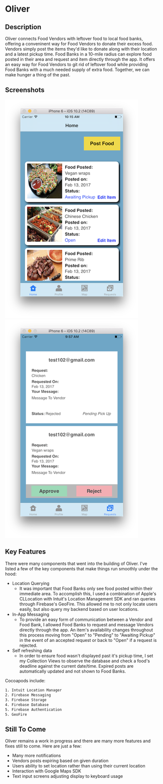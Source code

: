 # Oliver

## Description
Oliver connects Food Vendors with leftover food to local food banks, offering a conveninent way for Food Vendors to donate their excess food. Vendors simply post the items they'd like to donate along with their location and a latest pickup time. Food Banks in a 10-mile radius can explore food posted in their area and request and item directly through the app. It offers an easy way for Food Vendors to git rid of leftover food while providing Food Banks with a much needed supply of extra food. Together, we can make hunger a thing of the past.


## Screenshots
![Vendor Home Page](Screenshots/Vendor_Home_Page.png "Vendor Home Page") ![Food Request](Screenshots/Vendor_Requests.png "Food Requests")


## Key Features
There were many components that went into the building of Oliver. I've listed a few of the key components that make things run smoothly under the hood:

* Location Querying
	- It was important that Food Banks only see food posted within their immediate area. To accomplish this, I used a combination of Apple's CLLocation with Intuit's Location Management SDK and ran queries through Firebase's GeoFire. This allowed me to not only locate users easily, but also query my backend based on user locations.
* In-App Messaging
	- To provide an easy form of communication between a Vendor and Food Bank, I allowed Food Banks to request and message Vendors directly through the app. An item's availability changes throughout this process moving from "Open" to "Pending" to "Awaiting Pickup" in the event of an accepted request or back to "Open" if a request is rejected.
* Self refreshing data
	- In order to ensure food wasn't displayed past it's pickup time, I set my Collection Views to observe the database and check a food's deadline against the current date/time. Expired posts are automatically updated and not shown to Food Banks. 

	
Cocoapods include:

	1. Intuit Location Manager
	2. Firebase Messaging
	3. Firebase Storage
	4. Firebase Database
	5. Firebase Authentication
	5. GeoFire


## Still To Come
Oliver remains a work in progress and there are many more features and fixes still to come. Here are just a few:

* Many more notifications
* Vendors posts expiring based on given duration
* Users ability to set location rather than using their current location
* Interaction with Google Maps SDK
* Text input screens adjusting display to keyboard usage
